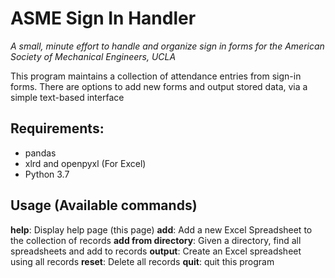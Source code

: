 # ASME Sign In Handler
*A small, minute effort to handle and organize sign in forms for the American Society of Mechanical Engineers, UCLA*

This program maintains a collection of attendance entries from sign-in forms. There are options to add new forms and output stored data, via a simple text-based interface

## Requirements:
- pandas
- xlrd and openpyxl (For Excel)
- Python 3.7

## Usage (Available commands)
**help**: Display help page (this page)
**add**: Add a new Excel Spreadsheet to the collection of records
**add from directory**: Given a directory, find all spreadsheets and add to records
**output**: Create an Excel spreadsheet using all records
**reset**: Delete all records
**quit**: quit this program